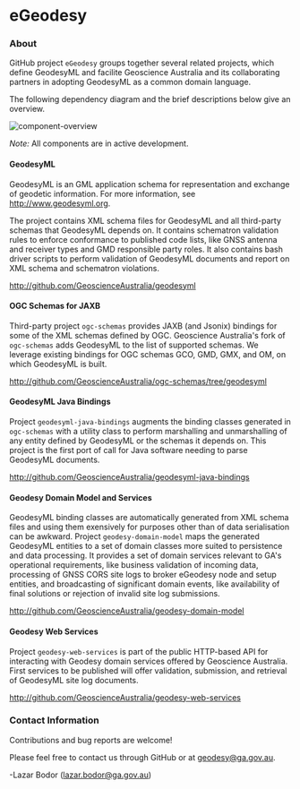 # eGeodesy

### About

GitHub project `eGeodesy` groups together several related projects, which
define GeodesyML and facilite Geoscience Australia and its collaborating
partners in adopting GeodesyML as a common domain language.

The following dependency diagram and the brief descriptions below give an overview.

![component-overview](https://cloud.githubusercontent.com/assets/5760996/14482081/20ab8864-017c-11e6-94dc-ba0943b7b274.png)

*Note:* All components are in active development.

#### GeodesyML

GeodesyML is an GML application schema for representation and exchange of
geodetic information. For more information, see http://www.geodesyml.org.

The project contains XML schema files for GeodesyML and all third-party schemas
that GeodesyML depends on. It contains schematron validation rules to enforce
conformance to published code lists, like GNSS antenna and receiver types and
GMD responsible party roles. It also contains bash driver scripts to perform
validation of GeodesyML documents and report on XML schema and schematron
violations.

http://github.com/GeoscienceAustralia/geodesyml


#### OGC Schemas for JAXB

Third-party project `ogc-schemas` provides JAXB (and Jsonix) bindings for some of the XML
schemas defined by OGC. Geoscience Australia's fork of `ogc-schemas` adds
GeodesyML to the list of supported schemas. We leverage existing bindings for
OGC schemas GCO, GMD, GMX, and OM, on which GeodesyML is built.

http://github.com/GeoscienceAustralia/ogc-schemas/tree/geodesyml

#### GeodesyML Java Bindings

Project `geodesyml-java-bindings` augments the binding classes
generated in `ogc-schemas` with a utility class to perform marshalling and
unmarshalling of any entity defined by GeodesyML or the schemas it depends on.
This project is the first port of call for Java software needing to parse
GeodesyML documents.

http://github.com/GeoscienceAustralia/geodesyml-java-bindings

#### Geodesy Domain Model and Services

GeodesyML binding classes are automatically generated from XML schema files and
using them exensively for purposes other than of data serialisation can be
awkward. Project `geodesy-domain-model` maps the generated GeodesyML entities
to a set of domain classes more suited to persistence and data processing.
It provides a set of domain services relevant to GA's operational requirements,
like business validation of incoming data, processing of GNSS CORS site logs to
broker eGeodesy node and setup entities, and broadcasting of significant domain
events, like availability of final solutions or rejection of invalid site log
submissions.

http://github.com/GeoscienceAustralia/geodesy-domain-model

#### Geodesy Web Services

Project `geodesy-web-services` is part of the public HTTP-based API for interacting with
Geodesy domain services offered by Geoscience Australia. First services to
be published will offer validation, submission, and retrieval of
GeodesyML site log documents.

http://github.com/GeoscienceAustralia/geodesy-web-services


### Contact Information

Contributions and bug reports are welcome!

Please feel free to contact us through GitHub or at geodesy@ga.gov.au.

-Lazar Bodor (lazar.bodor@ga.gov.au)






